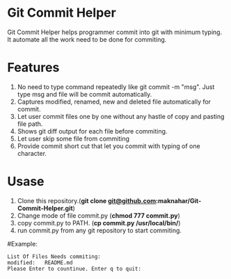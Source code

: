 # Git Commit Helper
Git Commit Helper helps programmer commit into git with minimum typing. It automate all the work need to be done for commiting.

# Features
1.  No need to type command repeatedly like git commit <file name> -m "msg". Just type msg and file will be commit automatically.
2. Captures modified, renamed, new and deleted file automatically for commit.
3. Let user commit files one by one without any hastle of copy and pasting file path.
4. Shows git diff output for each file before commiting.
5. Let user skip some file from commiting
6. Provide commit short cut that let you commit with typing of one character.


# Usase
1. Clone this repository.(__git clone git@github.com:maknahar/Git-Commit-Helper.git__)
2. Change mode of file commit.py (__chmod 777 commit.py__)
3. copy commit.py to PATH. (__cp commit.py /usr/local/bin/__)
4. run commit.py from any git repository to start commiting.


#Example:
```
List Of Files Needs commiting:
modified:   README.md
Please Enter to countinue. Enter q to quit: 

```
